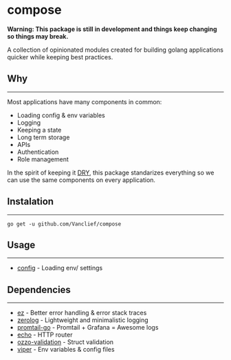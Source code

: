 # compose

**Warning: This package is still in development and things keep changing
so things may break.**

A collection of opinionated modules created for building golang applications
quicker while keeping best practices.

## Why

---

Most applications have many components in common:

- Loading config & env variables
- Logging
- Keeping a state
- Long term storage
- APIs
- Authentication
- Role management

In the spirit of keeping it [DRY](https://en.wikipedia.org/wiki/Don%27t_repeat_yourself), this package standarizes everything so we can use the same components on every application.

## Instalation

---

```
go get -u github.com/Vanclief/compose
```

## Usage

---

- [config](https://github.com/vanclief/compose/docs/config.md) - Loading env/ settings

## Dependencies

---

- [ez](https://github.com/vanlcief/ez) - Better error handling & error stack traces
- [zerolog](https://github.com/rs/zerolog) - Lightweight and minimalistic logging
- [promtail-go](https://github.com/carlware/promtail-go) - Promtail + Grafana = Awesome logs
- [echo]() - HTTP router
- [ozzo-validation]() - Struct validation
- [viper]() - Env variables & config files
